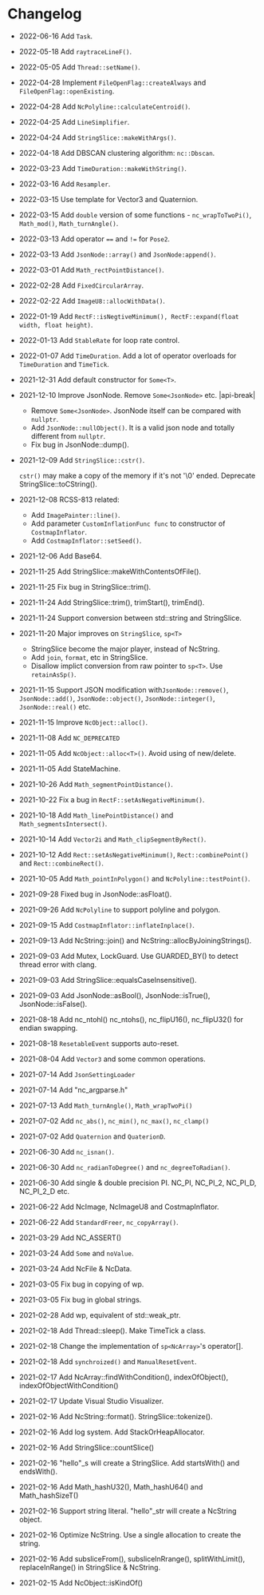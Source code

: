 # Changelog

- 2022-06-16 Add `Task`.
- 2022-05-18 Add `raytraceLineF()`.
- 2022-05-05 Add `Thread::setName()`.
- 2022-04-28 Implement `FileOpenFlag::createAlways` and `FileOpenFlag::openExisting`.
- 2022-04-28 Add `NcPolyline::calculateCentroid()`.
- 2022-04-25 Add `LineSimplifier`.
- 2022-04-24 Add `StringSlice::makeWithArgs()`.
- 2022-04-18 Add DBSCAN clustering algorithm: `nc::Dbscan`.
- 2022-03-23 Add `TimeDuration::makeWithString()`.
- 2022-03-16 Add `Resampler`.
- 2022-03-15 Use template for Vector3 and Quaternion.
- 2022-03-15 Add `double` version of some functions - `nc_wrapToTwoPi()`, `Math_mod()`, `Math_turnAngle()`.
- 2022-03-13 Add operator `==` and `!=` for `Pose2`.
- 2022-03-13 Add `JsonNode::array()` and `JsonNode:append()`.
- 2022-03-01 Add `Math_rectPointDistance()`.
- 2022-02-28 Add `FixedCircularArray`.
- 2022-02-22 Add `ImageU8::allocWithData()`.
- 2022-01-19 Add `RectF::isNegtiveMinimum(), RectF::expand(float width, float height)`.
- 2022-01-13 Add `StableRate` for loop rate control.
- 2022-01-07 Add `TimeDuration`. Add a lot of operator overloads for `TimeDuration` and `TimeTick`.
- 2021-12-31 Add default constructor for `Some<T>`.
- 2021-12-10 Improve JsonNode. Remove `Some<JsonNode>` etc. |api-break|

  - Remove `Some<JsonNode>`. JsonNode itself can be compared with `nullptr`.
  - Add `JsonNode::nullObject()`. It is a valid json node and totally different from `nullptr`.
  - Fix bug in JsonNode::dump().

- 2021-12-09 Add `StringSlice::cstr()`.

  `cstr()` may make a copy of the memory if it's not '\0' ended.
  Deprecate StringSlice::toCString().

- 2021-12-08 RCSS-813 related:

  - Add `ImagePainter::line()`.
  - Add parameter `CustomInflationFunc func` to constructor of `CostmapInflator`.
  - Add `CostmapInflator::setSeed()`.

- 2021-12-06 Add Base64.
- 2021-11-25 Add StringSlice::makeWithContentsOfFile().
- 2021-11-25 Fix bug in StringSlice::trim().
- 2021-11-24 Add StringSlice::trim(), trimStart(), trimEnd().
- 2021-11-24 Support conversion between std::string and StringSlice.
- 2021-11-20 Major improves on `StringSlice`, `sp<T>`

  - StringSlice become the major player, instead of NcString.
  - Add `join`, `format`, etc in StringSlice.
  - Disallow implict conversion from raw pointer to `sp<T>`. Use `retainAsSp()`.

- 2021-11-15 Support JSON modification with`JsonNode::remove()`, `JsonNode::add()`, `JsonNode::object()`, `JsonNode::integer()`, `JsonNode::real()` etc.
- 2021-11-15 Improve `NcObject::alloc()`.
- 2021-11-08 Add `NC_DEPRECATED`
- 2021-11-05 Add `NcObject::alloc<T>()`. Avoid using of new/delete.
- 2021-11-05 Add StateMachine.
- 2021-10-26 Add `Math_segmentPointDistance()`.
- 2021-10-22 Fix a bug in `RectF::setAsNegativeMinimum()`.
- 2021-10-18 Add `Math_linePointDistance()` and `Math_segmentsIntersect()`.
- 2021-10-14 Add `Vector2i` and `Math_clipSegmentByRect()`.
- 2021-10-12 Add `Rect::setAsNegativeMinimum()`, `Rect::combinePoint()` and `Rect::combineRect()`.
- 2021-10-05 Add `Math_pointInPolygon()` and `NcPolyline::testPoint()`.
- 2021-09-28 Fixed bug in JsonNode::asFloat().
- 2021-09-26 Add `NcPolyline` to support polyline and polygon.
- 2021-09-15 Add `CostmapInflator::inflateInplace()`.
- 2021-09-13 Add NcString::join() and NcString::allocByJoiningStrings().
- 2021-09-03 Add Mutex, LockGuard. Use GUARDED_BY() to detect thread error with clang.
- 2021-09-03 Add StringSlice::equalsCaseInsensitive().
- 2021-09-03 Add JsonNode::asBool(), JsonNode::isTrue(), JsonNode::isFalse().
- 2021-08-18 Add nc_ntohl() nc_ntohs(), nc_flipU16(), nc_flipU32() for endian swapping.
- 2021-08-18 `ResetableEvent` supports auto-reset.
- 2021-08-04 Add `Vector3` and some common operations.
- 2021-07-14 Add `JsonSettingLoader`
- 2021-07-14 Add "nc_argparse.h"
- 2021-07-13 Add `Math_turnAngle()`, `Math_wrapTwoPi()`
- 2021-07-02 Add `nc_abs()`, `nc_min()`, `nc_max()`, `nc_clamp()`
- 2021-07-02 Add `Quaternion` and `QuaterionD`.
- 2021-06-30 Add `nc_isnan()`.
- 2021-06-30 Add `nc_radianToDegree()` and `nc_degreeToRadian()`.
- 2021-06-30 Add single & double precision PI. NC_PI, NC_PI_2, NC_PI_D, NC_PI_2_D etc.
- 2021-06-22 Add NcImage, NcImageU8 and CostmapInflator.
- 2021-06-22 Add `StandardFreer`, `nc_copyArray()`.
- 2021-03-29 Add NC_ASSERT()
- 2021-03-24 Add `Some` and `noValue`.
- 2021-03-24 Add NcFile & NcData.
- 2021-03-05 Fix bug in copying of wp.
- 2021-03-05 Fix bug in global strings.
- 2021-02-28 Add wp, equivalent of std::weak_ptr.
- 2021-02-18 Add Thread::sleep(). Make TimeTick a class.
- 2021-02-18 Change the implementation of `sp<NcArray>`'s operator[].
- 2021-02-18 Add `synchroized()` and `ManualResetEvent`.
- 2021-02-17 Add NcArray::findWithCondition(), indexOfObject(), indexOfObjectWithCondition()
- 2021-02-17 Update Visual Studio Visualizer.
- 2021-02-16 Add NcString::format(). StringSlice::tokenize().
- 2021-02-16 Add log system. Add StackOrHeapAllocator.
- 2021-02-16 Add StringSlice::countSlice()
- 2021-02-16 "hello"\_s will create a StringSlice. Add startsWith() and endsWith().
- 2021-02-16 Add Math_hashU32(), Math_hashU64() and Math_hashSizeT()
- 2021-02-16 Support string literal. "hello"\_str will create a NcString object.
- 2021-02-16 Optimize NcString. Use a single allocation to create the string.
- 2021-02-16 Add subsliceFrom(), subsliceInRrange(), splitWithLimit(), replaceInRange() in StringSlice & NcString.
- 2021-02-15 Add NcObject::isKindOf()
